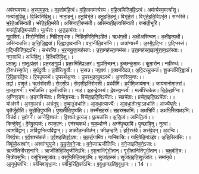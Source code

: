 

  
अप॑श्यमस्य। अ॒स्य॒म॒ह॒त:। म॒ह॒तोम॑हि॒त्वं। म॒हि॒त्वमम॑र्त्यस्य। म॒हि॒त्वमिति॑म॒हि॒ऽत्वं। अम॑र्त्यस्य॒मर्त्या॑सु। मर्त्या॑सुवि॒क्षु। वि॒क्ष्विति॑वि॒क्षु।। नाना॒हनू॑। हनू॒विभृ॑ते। हनू॒इति॒हनू॑। विभृ॑ते॒सं। विभृ॑ते॒इति॒विऽभृ॑ते। सम्भ॑रेते। भ॒रे॒ते॒असि॑न्वती। भरे॑ते॒इति॒भरे॑ते। असि॑न्वती॒बप्स॑ती। असि॑न्वती॒इत्यसि॑न्वती। बप्स॑ती॒भूरि॑। बप्स॑ती॒इति॒बप्स॑ती। भूर्त्य॑त्त:। अ॒त्त॒इत्य॑त्त:।।  
गुहा॒शिर॑:। शिरो॒निहि॑तं। निहि॑त॒मृध॑क्। निहि॑त॒मिति॒निऽहि॑तं। ऋध॑ग॒क्षी। अ॒क्षीअसि॑न्वन्। अ॒क्षीइत्य॒क्षी। असि॑न्वन्नत्ति। अ॒त्ति॒जि॒ह्वया॑। जि॒ह्वाया॒वना॑नि। वना॒नीति॒वना॑नि।। अत्रा॑ण्यस्मै। अ॒स्मै॒प॒ट्भि:। प॒ट्भिस्सं। प॒ट्भिरिति॑प॒ट्ऽभि:। सभ॑रन्ति। भ॒र॒न्त्यु॒त्ता॒नह॑स्ता:। उ॒त्ता॒नह॑स्ता॒नम॑सा। उ॒त्ता॒नह॑स्ता॒इत्यु॑त्ता॒न॒ऽह॑स्ता:। नम॒साधि॑। अधि॑वि॒क्षु। वि॒क्ष्विति॑वि॒क्षु।।  
प्रमा॒तु:। मा॒तु:प्र॑त॒रं। प्र॒त॒रङ्गुह्यं॑। प्र॒त॒रमिति॑प्र॒ऽत॒रं। गुह्य॑मि॒च्छन्। इ॒च्छन्कु॑मा॒रः। कु॒मा॒रोन। नवी॒रुध॑:। वी॒रुध॑स्स॒र्पत्। स॒र्पदु॒र्वी:। उ॒र्वीरित्यु॒र्वी:।। स॒सन्न। नप॒क्वं। प॒क्वम॑विदत्। अ॒वि॒दच्चु॒चन्तं॑। शु॒चन्तं॑रिरि॒ह्वासं॑। रि॒रि॒ह्वासं॑रि॒प:। रि॒पउ॒पस्थे॑। उ॒पस्थे॑अ॒न्त:। उ॒पस्थ॒इत्यु॒पऽस्थे॑। अ॒न्तरित्य॒न्त:।।  
तद्वां॑। वा॒मृ॒तं। ऋ॒तंरो॑दसी। रो॒द॒सी॒प्र। रो॒द॒सी॒इति॑रोदसी। प्रब्र॑वीमि। ब्र॒वी॒मि॒जाय॑मान:। जाय॑मानोमा॒तरा॑। मा॒तरा॒गर्भ॑:। गर्भो॑अत्ति। अ॒त्तीत्य॑त्ति।। नाहं। अ॒हन्दे॒वस्य॑। दे॒वस्य॒मर्त्य॑:। मर्त्य॑श्चिकेत। चि॒के॒ता॒ग्नि:। अ॒ग्निर॒ङ्ग। अ॒ङ्गविचे॑ता:। विचे॑ता॒स्स:। विचे॑ता॒इति॒विऽचे॑ता:। सप्रचे॑ता:। प्रचे॑ता॒इति॒प्रऽचे॑ता:।।  
योअ॑स्मै। अ॒स्मा॒अन्नं॑। अन्नं॑तृ॒षु। तृ॒ष्वा॒३॒॑दधा॑ति। आ॒दधा॒त्याज्यै॑:। आ॒दधा॒तीत्या॒ऽदधा॑ति। आज्यै॑घृ॒तै:। घृ॒तैर्जु॒होति॑। जु॒होति॒पुष्य॑ति। पुष्य॒तीति॒पुष्य॑ति।। तस्मै॑स॒हस्रं॑। स॒हस्र॑म॒क्षभि॑:। अ॒क्षभि॒र्वि। अ॒क्षभि॒रित्य॒क्षऽभि॑:। विच॑क्षे। च॒क्षेग्ने॑। अग्ने॑वि॒श्वत॑:। वि॒श्वत॑:प्र॒त्यङ्। प्र॒त्यङ॑सि। अ॒सि॒त्वं। त्वमिति॒त्वं।।  
किन्दे॒वेषु॑। दे॒वेषु॒त्यज॑:। त्यज॒एन॑:। एन॑श्चकर्थ। च॒क॒र्थाग्ने॑। अग्ने॑पृ॒च्छामि॑। पृ॒च्छामि॒नु। नुत्वां। त्वामवि॑द्वान्। अवि॑द्वा॒नित्यवि॑द्वान्।। अक्री॑ळ॒न्क्रीळ॑न्। क्रीळ॒न्हरि॑:। हरि॒रत्त॑वे। अत्त॑वे॒दन्। अ॒दन्वि। विप॑र्व॒श:। प॒र्व॒शश्च॑कर्त। प॒र्व॒शइति॑प॒र्व॒ऽश:। च॒क॒र्त॒गामि॑व। गामि॑वासि:। गामि॒वेति॒गांऽइ॑व। अ॒सि॒रित्य॑सि:।।  
विषू॑चो॒अश्वा॑न्। अश्वा॑न्युयुजे। यु॒यु॒जे॒व॒ने॒जा:। व॒ने॒जाऋजी॑तिभि:। व॒ने॒जाइति॑व॒ने॒ऽजा:। ऋजी॑तिभीरश॒नाभि॑:। ऋजी॑तिभि॒रितृजी॑तिऽभि:। र॒श॒नाभि॑र्गृभी॒तान्। गृ॒भी॒तानिति॑गृ॒भी॒तान्।। च॒क्ष॒देमि॒त्र:। मि॒त्रोवसु॑भि:। वसु॑भि॒स्सुजा॑त:। वसु॑भि॒रिति॒वसु॑ऽभि:। सुजा॑त॒स्सं। सुजा॑त॒इति॒सुऽजा॑त:। समा॑नृधे। आ॒नृ॒धे॒पर्व॑भि:। पर्व॑भिवावृधा॒न:। पर्व॑भि॒रिति॒पर्व॑ऽभि:। व॒वृ॒धा॒नइति॑व॒वृ॒धा॒न:।। 14 ।।  
